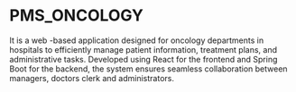 # PMS_ONCOLOGY
It is a web -based application designed for oncology departments in hospitals to efficiently manage patient information, treatment plans, and administrative tasks. Developed using React for the frontend and Spring Boot for the backend, the system ensures seamless collaboration between managers, doctors clerk and administrators.

